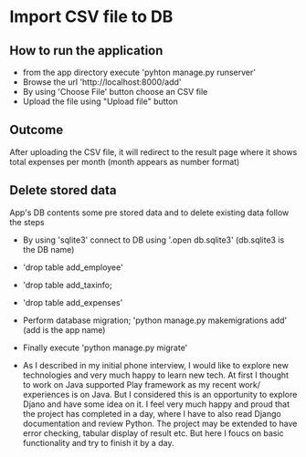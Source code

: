 # Import CSV file to DB
## How to run the application
* from the <FileUpload> app directory execute 'pyhton manage.py runserver' 
* Browse the url 'http://localhost:8000/add'
* By using 'Choose File' button choose an CSV file
* Upload the file using "Upload file" button

## Outcome

After uploading the CSV file, it will redirect to the result page where it shows total expenses  per
month (month appears as number format)

## Delete stored data
App's DB contents some pre stored data and to delete existing data follow the steps
* By using 'sqlite3' connect to DB using '.open db.sqlite3' (db.sqlite3 is the DB name)
* 'drop table add_employee'
* 'drop table add_taxinfo;
* 'drop table add_expenses'
* Perform database migration; 'python manage.py makemigrations add' (add is the app name)
* Finally execute 'python manage.py migrate'

* As I described in my initial phone interview, I would like to explore new technologies and very much happy to learn new tech. At first I thought to work on Java supported Play framework as my recent work/ experiences is on Java. But I considered this is an opportunity to explore Djano and have some idea on it. I feel very much happy and proud that the project has completed in a day, where I have to also read Django documentation and review Python. The project may be extended to have error checking, tabular display of result etc. But here I foucs on basic functionality and try to finish it by a day.

